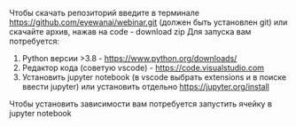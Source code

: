 Чтобы скачать репозиторий введите в терминале https://github.com/eyewanai/webinar.git (должен быть установлен git) или скачайте архив, нажав на code - download zip 
Для запуска вам потребуется:
1) Python версии >3.8 - https://www.python.org/downloads/
2) Редактор кода (советую vscode) - https://code.visualstudio.com
3) Установить jupyter notebook (в vscode выбрать extensions и в поиске ввести jupyter) или установить отдельно https://jupyter.org/install

Чтобы установить зависимости вам потребуется запустить ячейку в jupyter notebook
